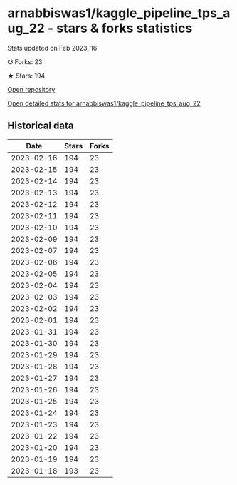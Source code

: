 # arnabbiswas1/kaggle_pipeline_tps_aug_22 - stars & forks statistics

Stats updated on Feb 2023, 16

☋ Forks: 23

★ Stars: 194

[Open repository](https://github.com/arnabbiswas1/kaggle_pipeline_tps_aug_22)

[Open detailed stats for arnabbiswas1/kaggle_pipeline_tps_aug_22](https://reviewgithub.com/rep/arnabbiswas1/kaggle_pipeline_tps_aug_22)

## Historical data
| Date | Stars | Forks |
|------|-------|-------|
| 2023-02-16 | 194 | 23 | 
| 2023-02-15 | 194 | 23 | 
| 2023-02-14 | 194 | 23 | 
| 2023-02-13 | 194 | 23 | 
| 2023-02-12 | 194 | 23 | 
| 2023-02-11 | 194 | 23 | 
| 2023-02-10 | 194 | 23 | 
| 2023-02-09 | 194 | 23 | 
| 2023-02-07 | 194 | 23 | 
| 2023-02-06 | 194 | 23 | 
| 2023-02-05 | 194 | 23 | 
| 2023-02-04 | 194 | 23 | 
| 2023-02-03 | 194 | 23 | 
| 2023-02-02 | 194 | 23 | 
| 2023-02-01 | 194 | 23 | 
| 2023-01-31 | 194 | 23 | 
| 2023-01-30 | 194 | 23 | 
| 2023-01-29 | 194 | 23 | 
| 2023-01-28 | 194 | 23 | 
| 2023-01-27 | 194 | 23 | 
| 2023-01-26 | 194 | 23 | 
| 2023-01-25 | 194 | 23 | 
| 2023-01-24 | 194 | 23 | 
| 2023-01-23 | 194 | 23 | 
| 2023-01-22 | 194 | 23 | 
| 2023-01-20 | 194 | 23 | 
| 2023-01-19 | 194 | 23 | 
| 2023-01-18 | 193 | 23 | 

